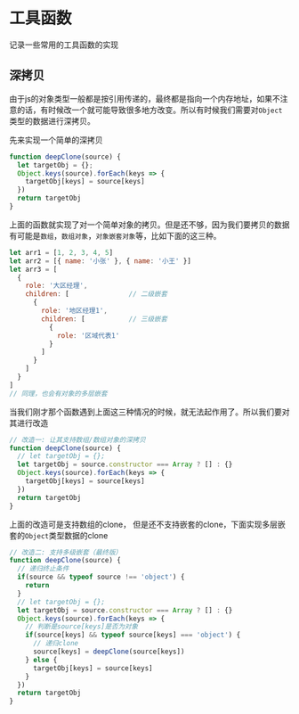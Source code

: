 # 工具函数
记录一些常用的工具函数的实现

## 深拷贝
由于js的对象类型一般都是按引用传递的，最终都是指向一个内存地址，如果不注意的话，有时候改一个就可能导致很多地方改变。所以有时候我们需要对`Object`类型的数据进行深拷贝。

先来实现一个简单的深拷贝
```js
function deepClone(source) {
  let targetObj = {};
  Object.keys(source).forEach(keys => {
    targetObj[keys] = source[keys]
  })
  return targetObj
}
```
上面的函数就实现了对一个简单对象的拷贝。但是还不够，因为我们要拷贝的数据有可能是`数组`，`数组对象`，`对象嵌套对象`等，比如下面的这三种。

```js
let arr1 = [1, 2, 3, 4, 5]
let arr2 = [{ name: '小张' }, { name: '小王' }]
let arr3 = [
  { 
    role: '大区经理',
    children: [               // 二级嵌套
      {
        role: '地区经理1',
        children: [           // 三级嵌套
          {
            role: '区域代表1'
          }
        ]
      }
    ]
  }
]
// 同理，也会有对象的多层嵌套
```
当我们刚才那个函数遇到上面这三种情况的时候，就无法起作用了。所以我们要对其进行改造


```js
// 改造一: 让其支持数组/数组对象的深拷贝
function deepClone(source) {
  // let targetObj = {};
  let targetObj = source.constructor === Array ? [] : {}
  Object.keys(source).forEach(keys => {
    targetObj[keys] = source[keys]
  })
  return targetObj
}
```
上面的改造可是支持数组的clone， 但是还不支持嵌套的clone，下面实现多层嵌套的`Object`类型数据的clone
```js
// 改造二: 支持多级嵌套（最终版）
function deepClone(source) {
  // 递归终止条件
  if(source && typeof source !== 'object') {
    return
  }
  // let targetObj = {};
  let targetObj = source.constructor === Array ? [] : {}
  Object.keys(source).forEach(keys => {
    // 判断是source[keys]是否为对象
    if(source[keys] && typeof source[keys] === 'object') {
      // 递归clone
      source[keys] = deepClone(source[keys])
    } else {
      targetObj[keys] = source[keys]
    }
  })
  return targetObj
}
```
